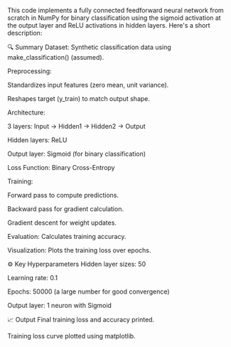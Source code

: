 This code implements a fully connected feedforward neural network from scratch in NumPy for binary classification using the sigmoid activation at the output layer and ReLU activations in hidden layers. Here's a short description:

🔍 Summary
Dataset: Synthetic classification data using make_classification() (assumed).

Preprocessing:

Standardizes input features (zero mean, unit variance).

Reshapes target (y_train) to match output shape.

Architecture:

3 layers: Input → Hidden1 → Hidden2 → Output

Hidden layers: ReLU

Output layer: Sigmoid (for binary classification)

Loss Function: Binary Cross-Entropy

Training:

Forward pass to compute predictions.

Backward pass for gradient calculation.

Gradient descent for weight updates.

Evaluation: Calculates training accuracy.

Visualization: Plots the training loss over epochs.

⚙️ Key Hyperparameters
Hidden layer sizes: 50

Learning rate: 0.1

Epochs: 50000 (a large number for good convergence)

Output layer: 1 neuron with Sigmoid

📈 Output
Final training loss and accuracy printed.

Training loss curve plotted using matplotlib.
